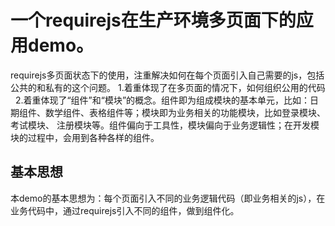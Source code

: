 # 一个requirejs在生产环境多页面下的应用demo。
requirejs多页面状态下的使用，注重解决如何在每个页面引入自己需要的js，包括公共的和私有的这个问题。
1.着重体现了在多页面的情况下，如何组织公用的代码  
2.着重体现了“组件”和“模块”的概念。组件即为组成模块的基本单元，比如：日期组件、数学组件、表格组件等；模块即为业务相关的功能模块，比如登录模块、考试模块、
注册模块等。组件偏向于工具性，模块偏向于业务逻辑性；在开发模块的过程中，会用到各种各样的组件。

## 基本思想
本demo的基本思想为：每个页面引入不同的业务逻辑代码（即业务相关的js），在业务代码中，通过requirejs引入不同的组件，做到组件化。
